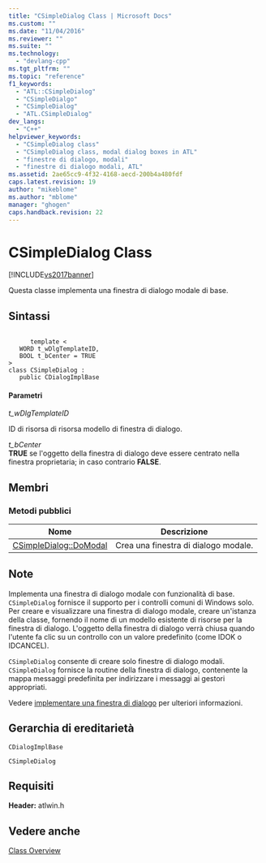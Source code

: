 ```yaml
---
title: "CSimpleDialog Class | Microsoft Docs"
ms.custom: ""
ms.date: "11/04/2016"
ms.reviewer: ""
ms.suite: ""
ms.technology: 
  - "devlang-cpp"
ms.tgt_pltfrm: ""
ms.topic: "reference"
f1_keywords: 
  - "ATL::CSimpleDialog"
  - "CSimpleDialgo"
  - "CSimpleDialog"
  - "ATL.CSimpleDialog"
dev_langs: 
  - "C++"
helpviewer_keywords: 
  - "CSimpleDialog class"
  - "CSimpleDialog class, modal dialog boxes in ATL"
  - "finestre di dialogo, modali"
  - "finestre di dialogo modali, ATL"
ms.assetid: 2ae65cc9-4f32-4168-aecd-200b4a480fdf
caps.latest.revision: 19
author: "mikeblome"
ms.author: "mblome"
manager: "ghogen"
caps.handback.revision: 22
---
```

# CSimpleDialog Class
[!INCLUDE[vs2017banner](../../assembler/inline/includes/vs2017banner.md)]

Questa classe implementa una finestra di dialogo modale di base.  
  
## Sintassi  
  
```  
  
      template <  
   WORD t_wDlgTemplateID,  
   BOOL t_bCenter = TRUE  
>  
class CSimpleDialog :  
   public CDialogImplBase  
```  
  
#### Parametri  
 *t\_wDlgTemplateID*  
  
 ID di risorsa di risorsa modello di finestra di dialogo.  
  
 *t\_bCenter*  
 **TRUE** se l'oggetto della finestra di dialogo deve essere centrato nella finestra proprietaria; in caso contrario **FALSE**.  
  
## Membri  
  
### Metodi pubblici  
  
|Nome|Descrizione|  
|----------|-----------------|  
|[CSimpleDialog::DoModal](../Topic/CSimpleDialog::DoModal.md)|Crea una finestra di dialogo modale.|  
  
## Note  
 Implementa una finestra di dialogo modale con funzionalità di base.  `CSimpleDialog` fornisce il supporto per i controlli comuni di Windows solo.  Per creare e visualizzare una finestra di dialogo modale, creare un'istanza della classe, fornendo il nome di un modello esistente di risorse per la finestra di dialogo.  L'oggetto della finestra di dialogo verrà chiusa quando l'utente fa clic su un controllo con un valore predefinito \(come IDOK o IDCANCEL\).  
  
 `CSimpleDialog` consente di creare solo finestre di dialogo modali.  `CSimpleDialog` fornisce la routine della finestra di dialogo, contenente la mappa messaggi predefinita per indirizzare i messaggi ai gestori appropriati.  
  
 Vedere [implementare una finestra di dialogo](../../atl/implementing-a-dialog-box.md) per ulteriori informazioni.  
  
## Gerarchia di ereditarietà  
 `CDialogImplBase`  
  
 `CSimpleDialog`  
  
## Requisiti  
 **Header:** atlwin.h  
  
## Vedere anche  
 [Class Overview](../../atl/atl-class-overview.md)